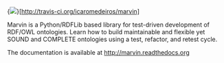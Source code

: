{<img src="https://secure.travis-ci.org/icaromedeiros/marvin.png" />}[http://travis-ci.org/icaromedeiros/marvin]

Marvin is a Python/RDFLib based library for test-driven development of RDF/OWL ontologies. Learn how to build maintainable and flexible yet SOUND and COMPLETE ontologies using a test, refactor, and retest cycle.

The documentation is available at http://marvin.readthedocs.org
